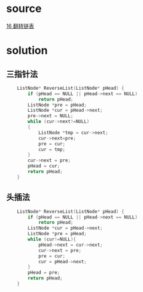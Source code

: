 # source
[16 翻转链表](https://github.com/gatieme/CodingInterviews/tree/master/016-%E5%8F%8D%E8%BD%AC%E9%93%BE%E8%A1%A8)

# solution
## 三指针法

```cpp
    ListNode* ReverseList(ListNode* pHead) {
		if (pHead == NULL || pHead->next == NULL)
            return pHead;
        ListNode *pre = pHead;
        ListNode *cur = pHead->next;
        pre->next = NULL;
        while (cur->next!=NULL)
        {
            ListNode *tmp = cur->next;
            cur->next=pre;
            pre = cur;
            cur = tmp;
        }
        cur->next = pre;
        pHead = cur;
        return pHead;
    }

```

## 头插法
```cpp
    ListNode* ReverseList(ListNode* pHead) {
		if (pHead == NULL || pHead->next == NULL)
            return pHead;
        ListNode *cur = pHead->next;
        ListNode *pre = pHead;
        while (cur!=NULL){
            pHead->next = cur->next;
            cur->next = pre;
            pre = cur;
            cur = pHead->next;
        }
        pHead = pre;
        return pHead;
    }
```
